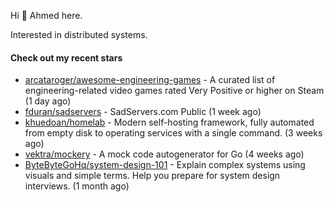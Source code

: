 Hi 👋 Ahmed here.

Interested in distributed systems.

#### Check out my recent stars

- [arcataroger/awesome-engineering-games](https://github.com/arcataroger/awesome-engineering-games) - A curated list of engineering-related video games rated Very Positive or higher on Steam (1 day ago)
- [fduran/sadservers](https://github.com/fduran/sadservers) - SadServers.com Public (1 week ago)
- [khuedoan/homelab](https://github.com/khuedoan/homelab) - Modern self-hosting framework, fully automated from empty disk to operating services with a single command. (3 weeks ago)
- [vektra/mockery](https://github.com/vektra/mockery) - A mock code autogenerator for Go (4 weeks ago)
- [ByteByteGoHq/system-design-101](https://github.com/ByteByteGoHq/system-design-101) - Explain complex systems using visuals and simple terms. Help you prepare for system design interviews. (1 month ago)

